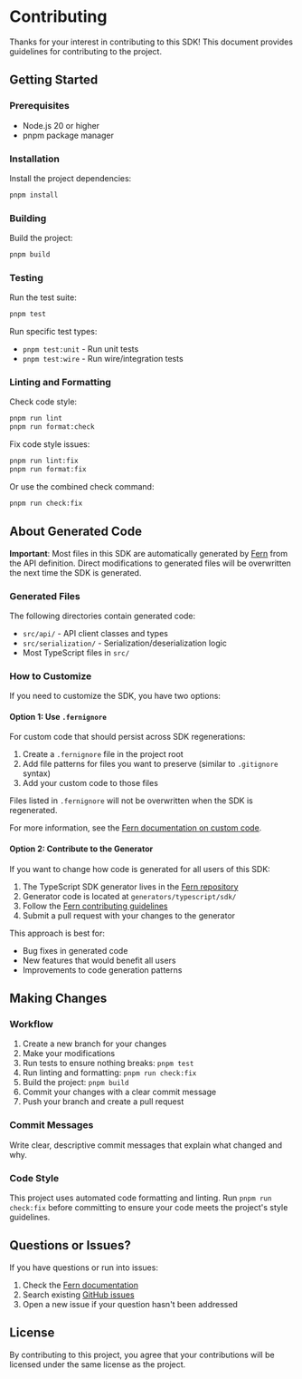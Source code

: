 # Contributing

Thanks for your interest in contributing to this SDK! This document provides guidelines for contributing to the project.

## Getting Started

### Prerequisites

- Node.js 20 or higher
- pnpm package manager

### Installation

Install the project dependencies:

```bash
pnpm install
```

### Building

Build the project:

```bash
pnpm build
```

### Testing

Run the test suite:

```bash
pnpm test
```

Run specific test types:
- `pnpm test:unit` - Run unit tests
- `pnpm test:wire` - Run wire/integration tests

### Linting and Formatting

Check code style:

```bash
pnpm run lint
pnpm run format:check
```

Fix code style issues:

```bash
pnpm run lint:fix
pnpm run format:fix
```

Or use the combined check command:

```bash
pnpm run check:fix
```

## About Generated Code

**Important**: Most files in this SDK are automatically generated by [Fern](https://buildwithfern.com) from the API definition. Direct modifications to generated files will be overwritten the next time the SDK is generated.

### Generated Files

The following directories contain generated code:
- `src/api/` - API client classes and types
- `src/serialization/` - Serialization/deserialization logic
- Most TypeScript files in `src/`

### How to Customize

If you need to customize the SDK, you have two options:

#### Option 1: Use `.fernignore`

For custom code that should persist across SDK regenerations:

1. Create a `.fernignore` file in the project root
2. Add file patterns for files you want to preserve (similar to `.gitignore` syntax)
3. Add your custom code to those files

Files listed in `.fernignore` will not be overwritten when the SDK is regenerated.

For more information, see the [Fern documentation on custom code](https://buildwithfern.com/learn/sdks/overview/custom-code).

#### Option 2: Contribute to the Generator

If you want to change how code is generated for all users of this SDK:

1. The TypeScript SDK generator lives in the [Fern repository](https://github.com/fern-api/fern)
2. Generator code is located at `generators/typescript/sdk/`
3. Follow the [Fern contributing guidelines](https://github.com/fern-api/fern/blob/main/CONTRIBUTING.md)
4. Submit a pull request with your changes to the generator

This approach is best for:
- Bug fixes in generated code
- New features that would benefit all users
- Improvements to code generation patterns

## Making Changes

### Workflow

1. Create a new branch for your changes
2. Make your modifications
3. Run tests to ensure nothing breaks: `pnpm test`
4. Run linting and formatting: `pnpm run check:fix`
5. Build the project: `pnpm build`
6. Commit your changes with a clear commit message
7. Push your branch and create a pull request

### Commit Messages

Write clear, descriptive commit messages that explain what changed and why.

### Code Style

This project uses automated code formatting and linting. Run `pnpm run check:fix` before committing to ensure your code meets the project's style guidelines.

## Questions or Issues?

If you have questions or run into issues:

1. Check the [Fern documentation](https://buildwithfern.com)
2. Search existing [GitHub issues](https://github.com/fern-api/fern/issues)
3. Open a new issue if your question hasn't been addressed

## License

By contributing to this project, you agree that your contributions will be licensed under the same license as the project.
